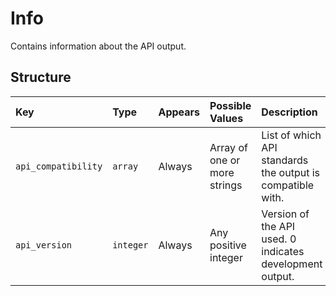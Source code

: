 # Info
Contains information about the API output.

## Structure

|Key                |Type     |Appears|Possible Values             |Description|                               
|:------------------|:--------|:------|:---------------------------|:----------|
|`api_compatibility`|`array`  |Always |Array of one or more strings|List of which API standards the output is compatible with.|
|`api_version`      |`integer`|Always |Any positive integer        |Version of the API used. 0 indicates development output.|